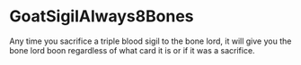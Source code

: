 # GoatSigilAlways8Bones
Any time you sacrifice a triple blood sigil to the bone lord, it will give you the bone lord boon regardless of what card it is or if it was a sacrifice.

